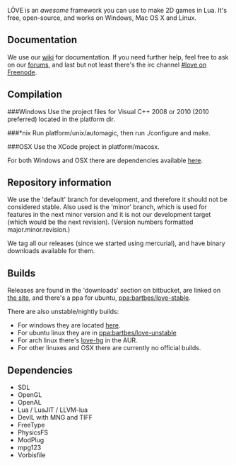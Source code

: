 LÖVE is an *awesome* framework you can use to make 2D games in Lua. It's free, open-source, and works on Windows, Mac OS X and Linux.

Documentation
-------------

We use our [wiki][wiki] for documentation.
If you need further help, feel free to ask on our [forums][forums], and last but not least there's the irc channel [#love on Freenode][irc].

Compilation
-----------

###Windows
Use the project files for Visual C++ 2008 or 2010 (2010 preferred) located in the platform dir.

###*nix
Run platform/unix/automagic, then run ./configure and make.

###OSX
Use the XCode project in platform/macosx.

For both Windows and OSX there are dependencies available [here][dependencies].

Repository information
----------------------

We use the 'default' branch for development, and therefore it should not be considered stable.
Also used is the 'minor' branch, which is used for features in the next minor version and it is
not our development target (which would be the next revision). (Version numbers formatted major.minor.revision.)

We tag all our releases (since we started using mercurial), and have binary downloads available for them.

Builds
------

Releases are found in the 'downloads' section on bitbucket, are linked on [the site][site],
and there's a ppa for ubuntu, [ppa:bartbes/love-stable][stableppa].

There are also unstable/nightly builds:

- For windows they are located [here][winbuilds].
- For ubuntu linux they are in [ppa:bartbes/love-unstable][unstableppa]
- For arch linux there's [love-hg][aur] in the AUR.
- For other linuxes and OSX there are currently no official builds.

Dependencies
------------

- SDL
- OpenGL
- OpenAL
- Lua / LuaJIT / LLVM-lua
- DevIL with MNG and TIFF
- FreeType
- PhysicsFS
- ModPlug
- mpg123
- Vorbisfile

[site]: http://love2d.org
[wiki]: http://love2d.org/wiki
[forums]: http://love2d.org/forums
[irc]: irc://irc.freenode.net/love
[dependencies]: http://love2d.org/sdk
[winbuilds]: http://love2d.org/builds
[stableppa]: https://launchpad.net/~bartbes/+archive/love-stable
[unstableppa]: https://launchpad.net/~bartbes/+archive/love-unstable
[aur]: http://aur.archlinux.org/packages.php?ID=35279

